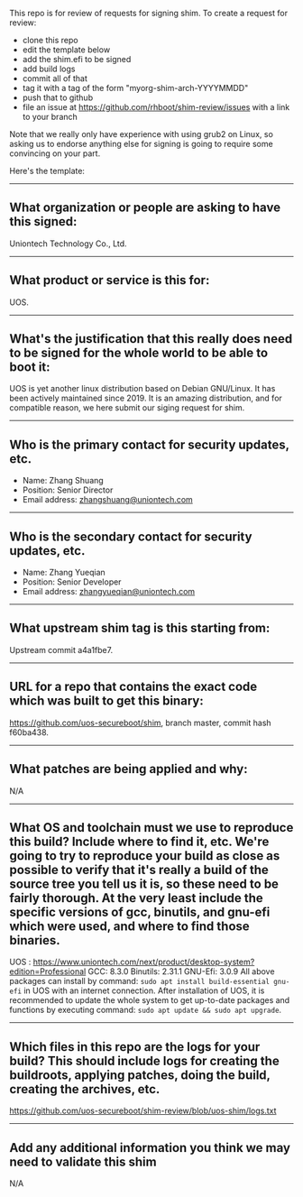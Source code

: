 This repo is for review of requests for signing shim.  To create a request for review:

- clone this repo
- edit the template below
- add the shim.efi to be signed
- add build logs
- commit all of that
- tag it with a tag of the form "myorg-shim-arch-YYYYMMDD"
- push that to github
- file an issue at https://github.com/rhboot/shim-review/issues with a link to your branch

Note that we really only have experience with using grub2 on Linux, so asking
us to endorse anything else for signing is going to require some convincing on
your part.

Here's the template:

-------------------------------------------------------------------------------
What organization or people are asking to have this signed:
-------------------------------------------------------------------------------
Uniontech Technology Co., Ltd.

-------------------------------------------------------------------------------
What product or service is this for:
-------------------------------------------------------------------------------
UOS.

-------------------------------------------------------------------------------
What's the justification that this really does need to be signed for the whole world to be able to boot it:
-------------------------------------------------------------------------------
UOS is yet another linux distribution based on Debian GNU/Linux. It has been actively maintained since 2019.
It is an amazing distribution, and for compatible reason, we here submit our siging request for shim.

-------------------------------------------------------------------------------
Who is the primary contact for security updates, etc.
-------------------------------------------------------------------------------
- Name: Zhang Shuang
- Position: Senior Director
- Email address: zhangshuang@uniontech.com

-------------------------------------------------------------------------------
Who is the secondary contact for security updates, etc.
-------------------------------------------------------------------------------
- Name: Zhang Yueqian
- Position: Senior Developer
- Email address: zhangyueqian@uniontech.com

-------------------------------------------------------------------------------
What upstream shim tag is this starting from:
-------------------------------------------------------------------------------
Upstream commit a4a1fbe7.

-------------------------------------------------------------------------------
URL for a repo that contains the exact code which was built to get this binary:
-------------------------------------------------------------------------------
https://github.com/uos-secureboot/shim, branch master, commit hash f60ba438.

-------------------------------------------------------------------------------
What patches are being applied and why:
-------------------------------------------------------------------------------
N/A

-------------------------------------------------------------------------------
What OS and toolchain must we use to reproduce this build?  Include where to find it, etc.  We're going to try to reproduce your build as close as possible to verify that it's really a build of the source tree you tell us it is, so these need to be fairly thorough. At the very least include the specific versions of gcc, binutils, and gnu-efi which were used, and where to find those binaries.
-------------------------------------------------------------------------------
UOS : https://www.uniontech.com/next/product/desktop-system?edition=Professional
GCC: 8.3.0
Binutils: 2.31.1
GNU-Efi: 3.0.9
All above packages can install by command: `sudo apt install build-essential gnu-efi` in UOS  with an internet connection.
After installation of UOS, it is recommended to update the whole system to get up-to-date packages and functions by executing command: `sudo apt update && sudo apt upgrade`.

-------------------------------------------------------------------------------
Which files in this repo are the logs for your build?   This should include logs for creating the buildroots, applying patches, doing the build, creating the archives, etc.
-------------------------------------------------------------------------------
https://github.com/uos-secureboot/shim-review/blob/uos-shim/logs.txt

-------------------------------------------------------------------------------
Add any additional information you think we may need to validate this shim
-------------------------------------------------------------------------------
N/A
